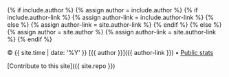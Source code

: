 <footer markdown="1">
{% if include.author %}
  {% assign author = include.author %}
  {% if include.author-link %}
    {% assign author-link = include.author-link %}
  {% else %}
    {% assign author-link = site.author-link %}
  {% endif %}
{% else %}
  {% assign author = site.author %}
  {% assign author-link = site.author-link %}
{% endif %}


© {{ site.time | date: '%Y' }} [{{ author }}]({{ author-link }}) • [Public stats](https://plausible.io/islinuxabout.xyz)

[Contribute to this site]({{ site.repo }})

</footer>
